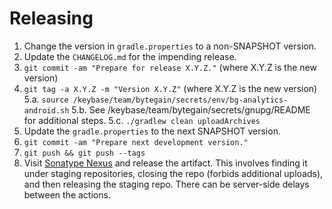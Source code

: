 Releasing
=========

 1. Change the version in `gradle.properties` to a non-SNAPSHOT version.
 2. Update the `CHANGELOG.md` for the impending release.
 3. `git commit -am "Prepare for release X.Y.Z."` (where X.Y.Z is the new version)
 4. `git tag -a X.Y.Z -m "Version X.Y.Z"` (where X.Y.Z is the new version)
 5.a. `source /keybase/team/bytegain/secrets/env/bg-analytics-android.sh`
 5.b. See /keybase/team/bytegain/secrets/gnupg/README for additional steps.
 5.c. `./gradlew clean uploadArchives`
 6. Update the `gradle.properties` to the next SNAPSHOT version.
 7. `git commit -am "Prepare next development version."`
 8. `git push && git push --tags`
 9. Visit [Sonatype Nexus](https://oss.sonatype.org/) and release the artifact.
    This involves finding it under staging repositories, closing the repo
    (forbids additional uploads), and then releasing the staging repo.
    There can be server-side delays between the actions.

